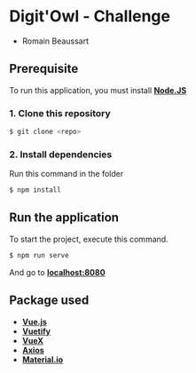 # Digit'Owl - Challenge

* Romain Beaussart

## Prerequisite
To run this application, you must install [**Node.JS**](https://nodejs.org/en/download/)

### 1. Clone this repository
```sh
$ git clone <repo>
```

### 2. Install dependencies
Run this command in the folder
```sh
$ npm install
```

## Run the application

To start the project, execute this command.
```sh
$ npm run serve
```
And go to [**localhost:8080**](http://localhost:8080/)

## Package used

* [**Vue.js**](https://vuejs.org/)
* [**Vuetify**](https://vuetifyjs.com/en/)
* [**VueX**](https://vuex.vuejs.org/)
* [**Axios**](https://github.com/axios/axios)
* [**Material.io**](https://material.io/)
